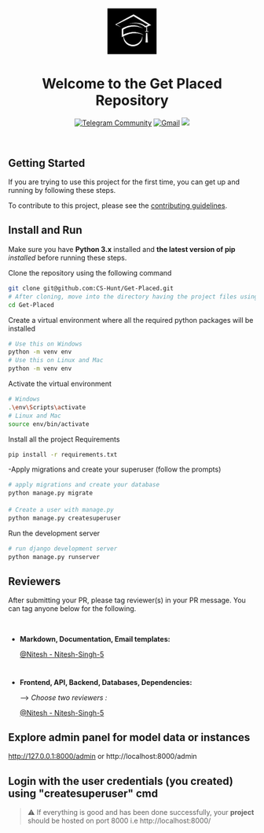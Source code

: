 #
<div align="center">
<img src="https://github.com/CS-Hunt/Get-Placed/blob/master/app/static/app/images/logo.jpeg" width="20%">
<b>
</b>
<h1>Welcome to the Get Placed Repository</h1>

<a href="https://t.me/joinchat/YKR5_lOCNppiZjNl">![Telegram Community](https://img.shields.io/badge/Telegram-2CA5E0?style=for-the-badge&logo=telegram&logoColor=white)</a>
<a href="mailto:info.cshunt@gmail.com">![Gmail](https://img.shields.io/badge/Gmail-D14836?style=for-the-badge&logo=gmail&logoColor=white)</a>
<a href="https://open.vscode.dev/CS-Hunt/Get-Placed.git"><img src="https://open.vscode.dev/badges/open-in-vscode.svg" height="25px"></a>

</div>

<br/>

## Getting Started

If you are trying to use this project for the first time, you can get up and running by following these steps.

To contribute to this project, please see the [contributing guidelines](https://github.com/CS-Hunt/Get-Placed/blob/master/Contributing.md).


## Install and Run

Make sure you have **Python 3.x** installed and **the latest version of pip** *installed* before running these steps.

Clone the repository using the following command

```bash
git clone git@github.com:CS-Hunt/Get-Placed.git
# After cloning, move into the directory having the project files using the change directory command
cd Get-Placed
```
Create a virtual environment where all the required python packages will be installed

```bash
# Use this on Windows
python -m venv env
# Use this on Linux and Mac
python -m venv env
```
Activate the virtual environment

```bash
# Windows
.\env\Scripts\activate
# Linux and Mac
source env/bin/activate
```
Install all the project Requirements
```bash
pip install -r requirements.txt
```
-Apply migrations and create your superuser (follow the prompts)

```bash
# apply migrations and create your database
python manage.py migrate

# Create a user with manage.py
python manage.py createsuperuser
```

Run the development server

```bash
# run django development server
python manage.py runserver
```
## Reviewers

After submitting your PR, please tag reviewer(s) in your PR message. You can tag anyone below for the following.

<br/>

- **Markdown, Documentation, Email templates:**

  [@Nitesh - Nitesh-Singh-5](https://github.com/Nitesh-Singh-5)

#

- **Frontend, API, Backend, Databases, Dependencies:**

     --> *Choose two reviewers :*

    [@Nitesh - Nitesh-Singh-5](https://github.com/Nitesh-Singh-5)


## Explore admin panel for model data or instances

http://127.0.0.1:8000/admin or http://localhost:8000/admin

## Login with the user credentials (you created) using "createsuperuser" cmd

> ⚠ If everything is good and has been done successfully, your **project** should be hosted on port 8000 i.e http://localhost:8000/

